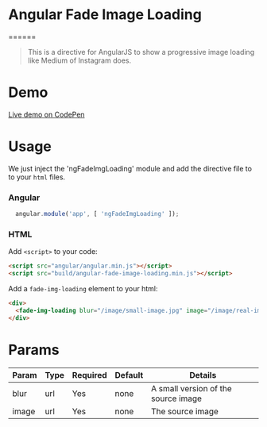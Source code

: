 # Angular Fade Image Loading
======
> This is a directive for AngularJS to show a progressive image loading like Medium of Instagram does.

# Demo
[Live demo on CodePen](https://codepen.io/juanmanuelromera/pen/bgovEV)


# Usage
We just inject the 'ngFadeImgLoading' module and add the directive file to to your `html` files.

### Angular
```js
  angular.module('app', [ 'ngFadeImgLoading' ]);
```

### HTML
Add `<script>` to your code:
```html
<script src="angular/angular.min.js"></script>
<script src="build/angular-fade-image-loading.min.js"></script>
```

Add a `fade-img-loading` element to your html:
```html
<div>
  <fade-img-loading blur="/image/small-image.jpg" image="/image/real-image.jpg" />
</div>
```

# Params

|Param      |Type   |Required |Default |Details |
|-----------|-------|---------|--------|--------|
|blur     	| url  	|Yes      |none    | A small version of the source image |
|image   	| url  	|Yes  	  |none    | The source image |
